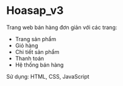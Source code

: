 # Hoasap_v3

Trang web bán hàng đơn giản với các trang:
- Trang sản phẩm
- Giỏ hàng
- Chi tiết sản phẩm
- Thanh toán
- Hệ thống bán hàng

Sử dụng: HTML, CSS, JavaScript
